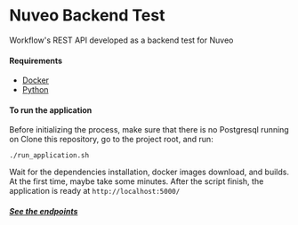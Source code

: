 # Nuveo Backend Test

Workflow's REST API developed as a backend test for Nuveo

#### Requirements
- [Docker](https://www.docker.com/get-started)
- [Python](https://www.python.org/downloads/)

#### To run the application

Before initializing the process, make sure that there is no Postgresql running on 
Clone this repository, go to the project root, and run:
```
./run_application.sh
```
Wait for the dependencies installation, docker images download, and builds. At the first time, maybe take some minutes.
After the script finish, the application is ready at `http://localhost:5000/`

##### [See the endpoints](https://documenter.getpostman.com/view/13814016/TVmV4ssW)
